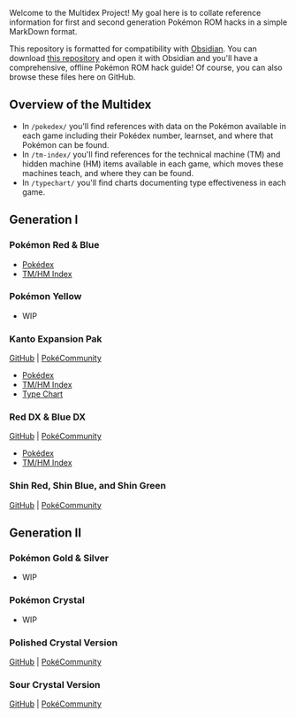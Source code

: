 Welcome to the Multidex Project! My goal here is to collate reference information for first and second generation Pokémon ROM hacks in a simple MarkDown format.

This repository is formatted for compatibility with [Obsidian](https://obsidian.md/). You can download [this repository](https://github.com/AWBuchanan7/multidex) and open it with Obsidian and you'll have a comprehensive, offline Pokémon ROM hack guide! Of course, you can also browse these files here on GitHub.

## Overview of the Multidex

* In `/pokedex/` you'll find references with data on the Pokémon available in each game including their Pokédex number, learnset, and where that Pokémon can be found.
* In `/tm-index/` you'll find references for the technical machine (TM) and hidden machine (HM) items available in each game, which moves these machines teach, and where they can be found.
* In `/typechart/` you'll find charts documenting type effectiveness in each game.

## Generation I

### Pokémon Red & Blue
* [Pokédex](/pokedex/red-blue.pokedex.md)
* [TM/HM Index](/tmindex/red-blue.tmindex.md)

### Pokémon Yellow
* WIP

### Kanto Expansion Pak
[GitHub](https://github.com/PlagueVonKarma/kep-hack) | [PokéCommunity](https://www.pokecommunity.com/threads/kanto-expansion-pak.525646/)
* [Pokédex](/pokedex/kanto-expansion-pak.pokedex.md)
* [TM/HM Index](/tmindex/kanto-expansion-pak.tmindex.md)
* [Type Chart](/typechart/kanto-expansion-pak.typechart.md)

### Red DX & Blue DX
[GitHub](https://github.com/TheScarletSword/pokereddeluxe) | [PokéCommunity](https://www.pokecommunity.com/threads/pokemon-red-and-blue-deluxe.360339/)
* [Pokédex](/pokedex/red-blue-dx.pokedex.md)
* [TM/HM Index](/tmindex/red-blue-dx.tmindex.md)

### Shin Red, Shin Blue, and Shin Green
[GitHub](https://github.com/jojobear13/shinpokered) | [PokéCommunity](https://www.pokecommunity.com/threads/shin-pokemon-red-blue-green-jp-builds-bugfix-ai-and-qol-patch.427398/)

## Generation II

### Pokémon Gold & Silver
* WIP

### Pokémon Crystal
* WIP

### Polished Crystal Version
[GitHub](https://github.com/Rangi42/polishedcrystal) | [PokéCommunity](https://www.pokecommunity.com/threads/pok%C3%A9mon-polished-crystal-update-3-1-1.373172/)

### Sour Crystal Version
[GitHub](https://github.com/SoupPotato/Sourcrystal) | [PokéCommunity](https://www.pokecommunity.com/threads/pokemon-sour-crystal-improvement-hack.434361/)
